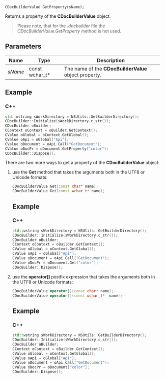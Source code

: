 `CDocBuilderValue GetProperty(sName);`

Returns a property of the **CDocBuilderValue** object.

> Please note, that for the *.docbuilder* file the *CDocBuilderValue.GetProperty* method is not used.

## Parameters

| Name    | Type             | Description                                           |
| ------- | ---------------- | ----------------------------------------------------- |
| *sName* | const wchar\_t\* | The name of the **CDocBuilderValue** object property. |

## Example

### C++

```cpp
std::wstring sWorkDirectory = NSUtils::GetBuilderDirectory();
CDocBuilder::Initialize(sWorkDirectory.c_str());
CDocBuilder oBuilder;
CContext oContext = oBuilder.GetContext();
CValue oGlobal = oContext.GetGlobal();
CValue oApi = oGlobal["Api"];
CValue oDocument = oApi.Call("GetDocument");
CValue oDocPr = oDocument.GetProperty("color");
CDocBuilder::Dispose();
```

There are two more ways to get a property of the **CDocBuilderValue** object:

1. use the **Get** method that takes the arguments both in the UTF8 or Unicode formats:

   ```cpp
   CDocBuilderValue Get(const char* name);
   CDocBuilderValue Get(const wchar_t* name);
   ```

   ## Example

   ### C++

   ```cpp
   std::wstring sWorkDirectory = NSUtils::GetBuilderDirectory();
   CDocBuilder::Initialize(sWorkDirectory.c_str());
   CDocBuilder oBuilder;
   CContext oContext = oBuilder.GetContext();
   CValue oGlobal = oContext.GetGlobal();
   CValue oApi = oGlobal["Api"];
   CValue oDocument = oApi.Call("GetDocument");
   CValue oDocPr = oDocument.Get("color");
   CDocBuilder::Dispose();
   ```

2. use the **operator\[]** postfix expression that takes the arguments both in the UTF8 or Unicode formats:

   ```cpp
   CDocBuilderValue operator[](const char* name);
   CDocBuilderValue operator[](const wchar_t*  name);
   ```

   ## Example

   ### C++

   ```cpp
   std::wstring sWorkDirectory = NSUtils::GetBuilderDirectory();
   CDocBuilder::Initialize(sWorkDirectory.c_str());
   CDocBuilder oBuilder;
   CContext oContext = oBuilder.GetContext();
   CValue oGlobal = oContext.GetGlobal();
   CValue oApi = oGlobal["Api"];
   CValue oDocument = oApi.Call("GetDocument");
   CValue oDocPr = oDocument["color"];
   CDocBuilder::Dispose();
   ```
